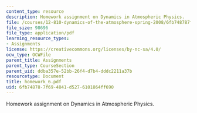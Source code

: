 ```yaml
---
content_type: resource
description: Homework assignment on Dynamics in Atmospheric Physics.
file: /courses/12-810-dynamics-of-the-atmosphere-spring-2008/6fb748787f694841d5276101864ff690_homework_6.pdf
file_size: 98696
file_type: application/pdf
learning_resource_types:
- Assignments
license: https://creativecommons.org/licenses/by-nc-sa/4.0/
ocw_type: OCWFile
parent_title: Assignments
parent_type: CourseSection
parent_uid: ddba357e-52bb-26f4-d7b4-dddc2211a37b
resourcetype: Document
title: homework_6.pdf
uid: 6fb74878-7f69-4841-d527-6101864ff690
---
```

Homework assignment on Dynamics in Atmospheric Physics.